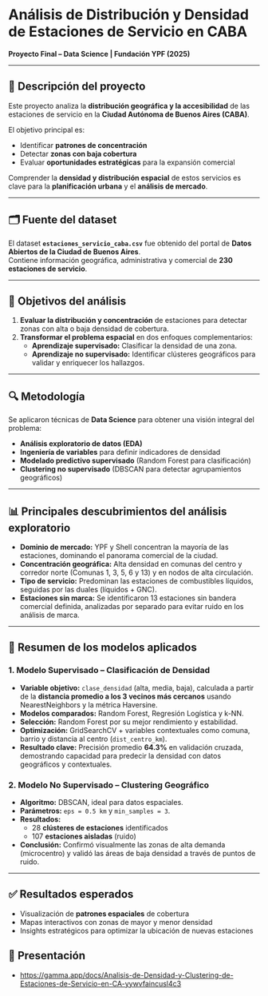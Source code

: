 # Análisis de Distribución y Densidad de Estaciones de Servicio en CABA  

**Proyecto Final – Data Science | Fundación YPF (2025)**  

---

## 📖 Descripción del proyecto  

Este proyecto analiza la **distribución geográfica y la accesibilidad** de las estaciones de servicio en la **Ciudad Autónoma de Buenos Aires (CABA)**.  

El objetivo principal es:  
- Identificar **patrones de concentración**  
- Detectar **zonas con baja cobertura**  
- Evaluar **oportunidades estratégicas** para la expansión comercial  

Comprender la **densidad y distribución espacial** de estos servicios es clave para la **planificación urbana** y el **análisis de mercado**.  

---

## 🗂 Fuente del dataset  

El dataset **`estaciones_servicio_caba.csv`** fue obtenido del portal de **Datos Abiertos de la Ciudad de Buenos Aires**.  
Contiene información geográfica, administrativa y comercial de **230 estaciones de servicio**.  

---

## 🎯 Objetivos del análisis  

1. **Evaluar la distribución y concentración** de estaciones para detectar zonas con alta o baja densidad de cobertura.  
2. **Transformar el problema espacial** en dos enfoques complementarios:  
   - **Aprendizaje supervisado:** Clasificar la densidad de una zona.  
   - **Aprendizaje no supervisado:** Identificar clústeres geográficos para validar y enriquecer los hallazgos.  

---

## 🔍 Metodología  

Se aplicaron técnicas de **Data Science** para obtener una visión integral del problema:  

- **Análisis exploratorio de datos (EDA)**  
- **Ingeniería de variables** para definir indicadores de densidad  
- **Modelado predictivo supervisado** (Random Forest para clasificación)  
- **Clustering no supervisado** (DBSCAN para detectar agrupamientos geográficos)  

---

## 📊 Principales descubrimientos del análisis exploratorio  

- **Dominio de mercado:** YPF y Shell concentran la mayoría de las estaciones, dominando el panorama comercial de la ciudad.  
- **Concentración geográfica:** Alta densidad en comunas del centro y corredor norte (Comunas 1, 3, 5, 6 y 13) y en nodos de alta circulación.  
- **Tipo de servicio:** Predominan las estaciones de combustibles líquidos, seguidas por las duales (líquidos + GNC).  
- **Estaciones sin marca:** Se identificaron 13 estaciones sin bandera comercial definida, analizadas por separado para evitar ruido en los análisis de marca.  

---

## 🤖 Resumen de los modelos aplicados  

### 1. Modelo Supervisado – Clasificación de Densidad  

- **Variable objetivo:** `clase_densidad` (alta, media, baja), calculada a partir de la **distancia promedio a los 3 vecinos más cercanos** usando NearestNeighbors y la métrica Haversine.  
- **Modelos comparados:** Random Forest, Regresión Logística y k-NN.  
- **Selección:** Random Forest por su mejor rendimiento y estabilidad.  
- **Optimización:** GridSearchCV + variables contextuales como comuna, barrio y distancia al centro (`dist_centro_km`).  
- **Resultado clave:** Precisión promedio **64.3%** en validación cruzada, demostrando capacidad para predecir la densidad con datos geográficos y contextuales.  

### 2. Modelo No Supervisado – Clustering Geográfico  

- **Algoritmo:** DBSCAN, ideal para datos espaciales.  
- **Parámetros:** `eps = 0.5 km` y `min_samples = 3`.  
- **Resultados:**  
  - 28 **clústeres de estaciones** identificados  
  - 107 **estaciones aisladas** (ruido)  
- **Conclusión:** Confirmó visualmente las zonas de alta demanda (microcentro) y validó las áreas de baja densidad a través de puntos de ruido.  

---

## ✅ Resultados esperados  

- Visualización de **patrones espaciales** de cobertura  
- Mapas interactivos con zonas de mayor y menor densidad  
- Insights estratégicos para optimizar la ubicación de nuevas estaciones

## 💛 Presentación
- https://gamma.app/docs/Analisis-de-Densidad-y-Clustering-de-Estaciones-de-Servicio-en-CA-yywvfaincusl4c3
